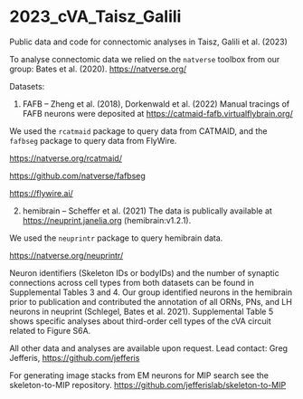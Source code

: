 # 2023_cVA_Taisz_Galili
Public data and code for connectomic analyses in Taisz, Galili et al. (2023)

To analyse connectomic data we relied on the `natverse` toolbox from our group: Bates et al. (2020).
https://natverse.org/

Datasets:
1. FAFB – Zheng et al. (2018), Dorkenwald et al. (2022)
Manual tracings of FAFB neurons were deposited at https://catmaid-fafb.virtualflybrain.org/

We used the `rcatmaid` package to query data from CATMAID, and the `fafbseg` package to query data from FlyWire.

https://natverse.org/rcatmaid/

https://github.com/natverse/fafbseg

https://flywire.ai/

2. hemibrain – Scheffer et al. (2021)
The data is publically available at https://neuprint.janelia.org (hemibrain:v1.2.1).

We used the `neuprintr` package to query hemibrain data.

https://natverse.org/neuprintr/

Neuron identifiers (Skeleton IDs or bodyIDs) and the number of synaptic connections across cell types from both datasets can be found in Supplemental Tables 3 and 4. Our group identified neurons in the hemibrain prior to publication and contributed the annotation of all ORNs, PNs, and LH neurons in neuprint (Schlegel, Bates et al. 2021).
Supplemental Table 5 shows specific analyses about third-order cell types of the cVA circuit related to Figure S6A.

All other data and analyses are available upon request. Lead contact: Greg Jefferis, https://github.com/jefferis

For generating image stacks from EM neurons for MIP search see the skeleton-to-MIP repository.
https://github.com/jefferislab/skeleton-to-MIP
